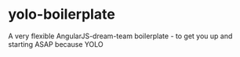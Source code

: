 yolo-boilerplate
================

A very flexible AngularJS-dream-team boilerplate - to get you up and starting ASAP because YOLO
